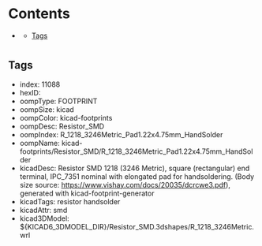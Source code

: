 



Contents
========

* [](#)
	* [Tags](#tags)

# 

## Tags

- index: 11088
- hexID: 
- oompType: FOOTPRINT
- oompSize: kicad
- oompColor: kicad-footprints
- oompDesc: Resistor_SMD
- oompIndex: R_1218_3246Metric_Pad1.22x4.75mm_HandSolder
- oompName: kicad-footprints/Resistor_SMD/R_1218_3246Metric_Pad1.22x4.75mm_HandSolder
- kicadDesc: Resistor SMD 1218 (3246 Metric), square (rectangular) end terminal, IPC_7351 nominal with elongated pad for handsoldering. (Body size source: https://www.vishay.com/docs/20035/dcrcwe3.pdf), generated with kicad-footprint-generator
- kicadTags: resistor handsolder
- kicadAttr: smd
- kicad3DModel: ${KICAD6_3DMODEL_DIR}/Resistor_SMD.3dshapes/R_1218_3246Metric.wrl
